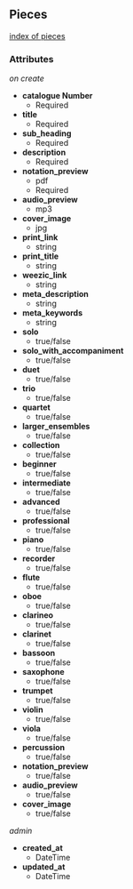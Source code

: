 ## Pieces
[index of pieces](usefulmusic.herokuapp.com/admin/pieces)

### Attributes

*on create*

- **catalogue Number**
  - Required
- **title**
  - Required
- **sub_heading**
  - Required
- **description**
  - Required
- **notation_preview**
  - pdf
  - Required
- **audio_preview**
  - mp3
- **cover_image**
  - jpg
- **print_link**
  - string
- **print_title**
  - string
- **weezic_link**
  - string
- **meta_description**
  - string
- **meta_keywords**
  - string
- **solo**
  - true/false
- **solo_with_accompaniment**
  - true/false
- **duet**
  - true/false
- **trio**
  - true/false
- **quartet**
  - true/false
- **larger_ensembles**
  - true/false
- **collection**
  - true/false
- **beginner**
  - true/false
- **intermediate**
  - true/false
- **advanced**
  - true/false
- **professional**
  - true/false
- **piano**
  - true/false
- **recorder**
  - true/false
- **flute**
  - true/false
- **oboe**
  - true/false
- **clarineo**
  - true/false
- **clarinet**
  - true/false
- **bassoon**
  - true/false
- **saxophone**
  - true/false
- **trumpet**
  - true/false
- **violin**
  - true/false
- **viola**
  - true/false
- **percussion**
  - true/false
- **notation_preview**
  - true/false
- **audio_preview**
  - true/false
- **cover_image**
  - true/false

*admin*
- **created_at**
  - DateTime
- **updated_at**
  - DateTime
